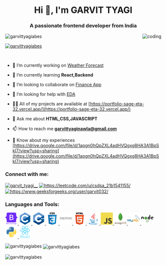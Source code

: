 <h1 align="center">Hi 👋, I'm GARVIT TYAGI</h1>
<h3 align="center">A passionate frontend developer from India</h3>
<img align="right" alt="coding" width "400" src="https://i.giphy.com/media/v1.Y2lkPTc5MGI3NjExa2p0Y3E0ZDVwZHltcjFmY3RhZjZkbWcxMXdrM2l3NDB4Y2RnN25jbyZlcD12MV9pbnRlcm5hbF9naWZfYnlfaWQmY3Q9Zw/bGgsc5mWoryfgKBx1u/giphy.gif">

<p align="left"> <img src="https://komarev.com/ghpvc/?username=garvittyagiabes&label=Profile%20views&color=0e75b6&style=flat" alt="garvittyagiabes" /> </p>

<p align="left"> <a href="https://github.com/ryo-ma/github-profile-trophy"><img src="https://github-profile-trophy.vercel.app/?username=garvittyagiabes" alt="garvittyagiabes" /></a> </p>

<p align="left"> <a href="https://twitter.com/" target="blank"><img src="https://img.shields.io/twitter/follow/?logo=twitter&style=for-the-badge" alt="" /></a> </p>

- 🔭 I’m currently working on [Weather Forecast](https://github.com/GarvittyagiABES/Weather-forecast)

- 🌱 I’m currently learning **React,Backend**

- 👯 I’m looking to collaborate on [Finance App](https://github.com/GarvittyagiABES/finance-app)

- 🤝 I’m looking for help with [EDA](https://github.com/GarvittyagiABES/EDA)

- 👨‍💻 All of my projects are available at [https://portfolio-sage-eta-32.vercel.app/](https://portfolio-sage-eta-32.vercel.app/)

- 💬 Ask me about **HTML,CSS,JAVASCRIPT**

- 📫 How to reach me **garvittyaginawla@gmail.com**

- 📄 Know about my experiences [https://drive.google.com/file/d/1apgn0hQpZXL4adHVQgxg8HA3A1BpSkI7/view?usp=sharing](https://drive.google.com/file/d/1apgn0hQpZXL4adHVQgxg8HA3A1BpSkI7/view?usp=sharing)

<h3 align="left">Connect with me:</h3>
<p align="left">
<a href="https://instagram.com/garvit_tyagi__" target="blank"><img align="center" src="https://raw.githubusercontent.com/rahuldkjain/github-profile-readme-generator/master/src/images/icons/Social/instagram.svg" alt="garvit_tyagi__" height="30" width="40" /></a>
<a href="https://www.leetcode.com/https://leetcode.com/u/csdsa_21b1541155/" target="blank"><img align="center" src="https://raw.githubusercontent.com/rahuldkjain/github-profile-readme-generator/master/src/images/icons/Social/leet-code.svg" alt="https://leetcode.com/u/csdsa_21b1541155/" height="30" width="40" /></a>
<a href="https://auth.geeksforgeeks.org/user/https://www.geeksforgeeks.org/user/garvit032/" target="blank"><img align="center" src="https://raw.githubusercontent.com/rahuldkjain/github-profile-readme-generator/master/src/images/icons/Social/geeks-for-geeks.svg" alt="https://www.geeksforgeeks.org/user/garvit032/" height="30" width="40" /></a>
</p>

<h3 align="left">Languages and Tools:</h3>
<p align="left"> <a href="https://getbootstrap.com" target="_blank" rel="noreferrer"> <img src="https://raw.githubusercontent.com/devicons/devicon/master/icons/bootstrap/bootstrap-plain-wordmark.svg" alt="bootstrap" width="40" height="40"/> </a> <a href="https://www.cprogramming.com/" target="_blank" rel="noreferrer"> <img src="https://raw.githubusercontent.com/devicons/devicon/master/icons/c/c-original.svg" alt="c" width="40" height="40"/> </a> <a href="https://www.w3schools.com/cpp/" target="_blank" rel="noreferrer"> <img src="https://raw.githubusercontent.com/devicons/devicon/master/icons/cplusplus/cplusplus-original.svg" alt="cplusplus" width="40" height="40"/> </a> <a href="https://www.w3schools.com/css/" target="_blank" rel="noreferrer"> <img src="https://raw.githubusercontent.com/devicons/devicon/master/icons/css3/css3-original-wordmark.svg" alt="css3" width="40" height="40"/> </a> <a href="https://expressjs.com" target="_blank" rel="noreferrer"> <img src="https://raw.githubusercontent.com/devicons/devicon/master/icons/express/express-original-wordmark.svg" alt="express" width="40" height="40"/> </a> <a href="https://www.w3.org/html/" target="_blank" rel="noreferrer"> <img src="https://raw.githubusercontent.com/devicons/devicon/master/icons/html5/html5-original-wordmark.svg" alt="html5" width="40" height="40"/> </a> <a href="https://www.java.com" target="_blank" rel="noreferrer"> <img src="https://raw.githubusercontent.com/devicons/devicon/master/icons/java/java-original.svg" alt="java" width="40" height="40"/> </a> <a href="https://developer.mozilla.org/en-US/docs/Web/JavaScript" target="_blank" rel="noreferrer"> <img src="https://raw.githubusercontent.com/devicons/devicon/master/icons/javascript/javascript-original.svg" alt="javascript" width="40" height="40"/> </a> <a href="https://www.mongodb.com/" target="_blank" rel="noreferrer"> <img src="https://raw.githubusercontent.com/devicons/devicon/master/icons/mongodb/mongodb-original-wordmark.svg" alt="mongodb" width="40" height="40"/> </a> <a href="https://www.mysql.com/" target="_blank" rel="noreferrer"> <img src="https://raw.githubusercontent.com/devicons/devicon/master/icons/mysql/mysql-original-wordmark.svg" alt="mysql" width="40" height="40"/> </a> <a href="https://nodejs.org" target="_blank" rel="noreferrer"> <img src="https://raw.githubusercontent.com/devicons/devicon/master/icons/nodejs/nodejs-original-wordmark.svg" alt="nodejs" width="40" height="40"/> </a> <a href="https://www.python.org" target="_blank" rel="noreferrer"> <img src="https://raw.githubusercontent.com/devicons/devicon/master/icons/python/python-original.svg" alt="python" width="40" height="40"/> </a> <a href="https://reactjs.org/" target="_blank" rel="noreferrer"> <img src="https://raw.githubusercontent.com/devicons/devicon/master/icons/react/react-original-wordmark.svg" alt="react" width="40" height="40"/> </a> </p>

<p><img align="left" src="https://github-readme-stats.vercel.app/api/top-langs?username=garvittyagiabes&show_icons=true&locale=en&layout=compact" alt="garvittyagiabes" /></p>

<p>&nbsp;<img align="center" src="https://github-readme-stats.vercel.app/api?username=garvittyagiabes&show_icons=true&locale=en" alt="garvittyagiabes" /></p>

<p><img align="center" src="https://github-readme-streak-stats.herokuapp.com/?user=garvittyagiabes&" alt="garvittyagiabes" /></p>
